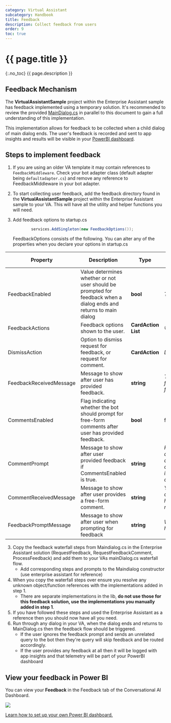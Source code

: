 ```yaml
---
category: Virtual Assistant
subcategory: Handbook
title: Feedback
description: Collect feedback from users
order: 9
toc: true
---
```


# {{ page.title }}
{:.no_toc}
{{ page.description }}

## Feedback Mechanism
The **VirtualAssistantSample** project within the Enterprise Assistant sample has feedback implemented using a temporary solution. It's recommended to review the provided [MainDialog.cs](https://aka.ms/bfEnterpriseAssistantMainDialog) in parallel to this document to gain a full understanding of this implementation.

This implementation allows for feedback to be collected when a child dialog of main dialog ends. The user's feedback is recorded and sent to app insights and results will be visible in your [PowerBI dashboard](https://aka.ms/bfFeedbackDocPowerBiHeader).

## Steps to implement feedback

1) If you are using an older VA template it may contain references to ```FeedbackMiddleware```. Check your bot adapter class (default adapter being ```defaultadapter.cs```) and remove any reference to FeedbackMiddleware in your bot adapter.
1) To start collecting user feedback, add the feedback directory found in the **VirtualAssistantSample** project within the Enterprise Assistant sample to your VA. This will have all the utility and helper functions you will need.
1) Add feedback options to startup.cs
    ```csharp
            services.AddSingleton(new FeedbackOptions());
   ```

   FeedbackOptions consists of the following. You can alter any of the properties when you declare your options in startup.cs

  | Property | Description | Type | Default value |
| -------- | ----------- | ---- |------------- |
| FeedbackEnabled | Value determines whether or not user should be prompted for feedback when a dialog ends and returns to main dialog | **bool** | *True* |
| FeedbackActions | Feedback options shown to the user. | **CardAction List** | 👍 / 👎 |
| DismissAction | Option to dismiss request for feedback, or request for comment. | **CardAction** | *Dismiss*
| FeedbackReceivedMessage | Message to show after user has provided feedback. | **string** | *Thanks for your feedback!* |
| CommentsEnabled | Flag indicating whether the bot should prompt for free-form comments after user has provided feedback. | **bool** | false |
| CommentPrompt | Message to show after user provided feedback if CommentsEnabled is true. | **string** | *Please add any additional comments in the chat.*
| CommentReceivedMessage | Message to show after user provides a free-form comment. | **string** | *Your comment has been received.* |
| FeedbackPromptMessage | Message to show after user when prompting for feedback | **string** | *Was that helpful?* |

3. Copy the feedback waterfall steps from Maindialog.cs in the Enterprise Assistant solution (RequestFeedback, RequestFeedbackComment, ProcessFeedback) and add them to your VAs mainDialog.cs waterfall flow.
    - Add corresponding steps and prompts to the Maindialog constructor (use enterprise assistant for reference)
1. When you copy the waterfall steps over ensure you resolve any unknown object/function references with the implementations added in step 1. 
    - There are separate implementations in the lib, **do not use those for this feedback solution, use the implementations you manually added in step 1**.
1. If you have followed these steps and used the Enterprise Assistant as a reference then you should now have all you need.
1. Run through any dialog in your VA, when the dialog ends and returns to MainDialog.cs then the feedback flow should be triggered. 
    - If the user ignores the feedback prompt and sends an unrelated query to the bot then they're query will skip feedback and be routed accordingly. 
    - If the user provides any feedback at all then it will be logged with app insights and that telemetry will be part of your PowerBI dashboard

## View your feedback in Power BI
You can view your **Feedback** in the Feedback tab of the Conversational AI Dashboard. 

![]({{site.baseurl}}/assets/images/analytics/virtual-assistant-analytics-powerbi-13.png)

[Learn how to set up your own Power BI dashboard.]({{site.baseurl}}/solution-accelerators/tutorials/view-analytics/1-intro/)